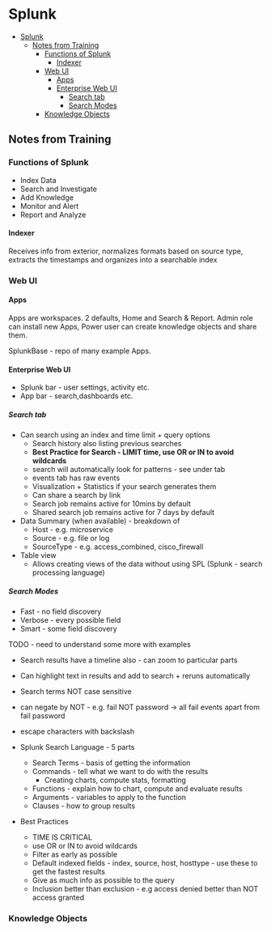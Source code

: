# Splunk

- [Splunk](#splunk)
  - [Notes from Training](#notes-from-training)
    - [Functions of Splunk](#functions-of-splunk)
      - [Indexer](#indexer)
    - [Web UI](#web-ui)
      - [Apps](#apps)
      - [Enterprise Web UI](#enterprise-web-ui)
        - [Search tab](#search-tab)
        - [Search Modes](#search-modes)
    - [Knowledge Objects](#knowledge-objects)

## Notes from Training

### Functions of Splunk

- Index Data
- Search and Investigate
- Add Knowledge
- Monitor and Alert
- Report and Analyze

#### Indexer

Receives info from exterior, normalizes formats based on source type, extracts the timestamps and organizes into a searchable index

### Web UI

#### Apps

Apps are workspaces. 2 defaults, Home and Search & Report.
Admin role can install new Apps, Power user can create knowledge objects and share them.

SplunkBase - repo of many example Apps.

#### Enterprise Web UI

- Splunk bar - user settings, activity etc.
- App bar - search,dashboards etc.

##### Search tab

- Can search using an index and time limit + query options
  - Search history also listing previous searches
  - **Best Practice for Search - LIMIT time, use OR or IN to avoid wildcards**
  - search will automatically look for patterns - see under tab
  - events tab has raw events
  - Visualization + Statistics if your search generates them
  - Can share a search by link
  - Search job remains active for 10mins by default
  - Shared search job remains active for 7 days by default
- Data Summary (when available) - breakdown of 
  - Host - e.g. microservice
  - Source - e.g. file or log
  - SourceType - e.g. access_combined, cisco_firewall
- Table view 
  - Allows creating views of the data without using SPL (Splunk - search processing language)

##### Search Modes

- Fast - no field discovery
- Verbose - every possible field
- Smart - some field discovery 

TODO - need to understand some more with examples

- Search results have a timeline also - can zoom to particular parts
- Can highlight text in results and add to search + reruns automatically
- Search terms NOT case sensitive
- can negate by NOT - e.g. fail NOT password -> all fail events apart from fail password
- escape characters with backslash

- Splunk Search Language - 5 parts
  - Search Terms - basis of getting the information
  - Commands - tell what we want to do with the results
    - Creating charts, compute stats, formatting
  - Functions - explain how to chart, compute and evaluate results
  - Arguments - variables to apply to the function
  - Clauses - how to group results

- Best Practices
  - TIME IS CRITICAL 
  - use OR or IN to avoid wildcards
  - Filter as early as possible
  - Default indexed fields - index, source, host, hosttype - use these to get the fastest results
  - Give as much info as possible to the query
  - Inclusion better than exclusion - e.g access denied better than NOT access granted

### Knowledge Objects


